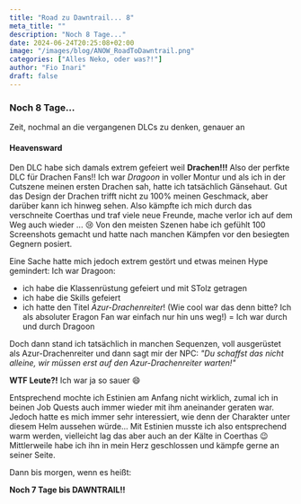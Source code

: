 ```yaml
---
title: "Road zu Dawntrail... 8"
meta_title: ""
description: "Noch 8 Tage..."
date: 2024-06-24T20:25:08+02:00
image: "/images/blog/ANOW_RoadToDawntrail.png"
categories: ["Alles Neko, oder was?!"]
author: "Fio Inari"
draft: false
---
```


### Noch 8 Tage...

Zeit, nochmal an die vergangenen DLCs zu denken, genauer an

#### Heavensward

Den DLC habe sich damals extrem gefeiert weil **Drachen!!!**
Also der perfkte DLC für Drachen Fans!!
Ich war *Dragoon* in voller Montur und als ich in der Cutszene meinen ersten Drachen sah, hatte ich tatsächlich Gänsehaut. 
Gut das Design der Drachen trifft nicht zu 100% meinen Geschmack, aber darüber kann ich hinweg sehen.
Also kämpfte ich mich durch das verschneite Coerthas und traf viele neue Freunde, mache verlor ich auf dem Weg auch wieder ... :cry:
Von den meisten Szenen habe ich gefühlt 100 Screenshots gemacht und hatte nach manchen Kämpfen vor den besiegten Gegnern posiert.

Eine Sache hatte mich jedoch extrem gestört und etwas meinen Hype gemindert:
Ich war Dragoon: 
* ich habe die Klassenrüstung gefeiert und mit STolz getragen
* ich habe die Skills gefeiert 
* ich hatte den Titel *Azur-Drachenreiter*! (Wie cool war das denn bitte? Ich als absoluter Eragon Fan war einfach nur hin uns weg!)
= Ich war durch und durch Dragoon

Doch dann stand ich tatsächlich in manchen Sequenzen, voll ausgerüstet als Azur-Drachenreiter und dann sagt mir der NPC:
*"Du schaffst das nicht alleine, wir müssen erst auf den Azur-Drachenreiter warten!"*

**WTF Leute?!** Ich war ja so sauer :smile:

Entsprechend mochte ich Estinien am Anfang nicht wirklich, zumal ich in beinen Job Quests auch immer wieder mit ihm aneinander geraten war.
Jedoch hatte es mich immer sehr interessiert, wie denn der Charakter unter diesem Helm aussehen würde...
Mit Estinien musste ich also entsprechend warm werden, vielleicht lag das aber auch an der Kälte in Coerthas :wink:
Mittlerweile habe ich ihn in mein Herz geschlossen und kämpfe gerne an seiner Seite.

Dann bis morgen, wenn es heißt:

**Noch 7 Tage bis DAWNTRAIL!!**